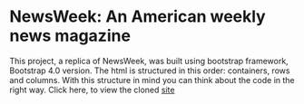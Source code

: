 # NewsWeek: An American weekly news magazine

This project, a replica of NewsWeek, was built using bootstrap framework, Bootstrap 4.0 version. 
The html is structured in this order: containers, rows and columns. With this structure in mind you can think about the code 
in the right way.
Click here, to view the cloned [site](https://uche-inyama.github.io/NewsWeek/)
